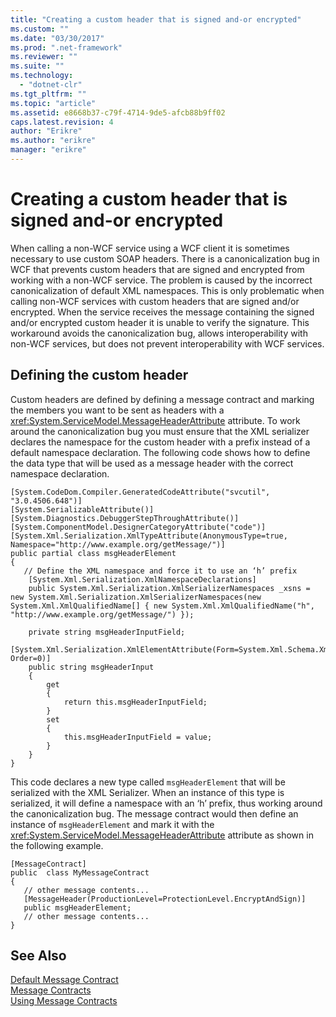 ```yaml
---
title: "Creating a custom header that is signed and-or encrypted"
ms.custom: ""
ms.date: "03/30/2017"
ms.prod: ".net-framework"
ms.reviewer: ""
ms.suite: ""
ms.technology: 
  - "dotnet-clr"
ms.tgt_pltfrm: ""
ms.topic: "article"
ms.assetid: e8668b37-c79f-4714-9de5-afcb88b9ff02
caps.latest.revision: 4
author: "Erikre"
ms.author: "erikre"
manager: "erikre"
---
```

# Creating a custom header that is signed and-or encrypted
When calling a non-WCF service using a WCF client it is sometimes necessary to use custom SOAP headers. There is a canonicalization bug in WCF that prevents custom headers that are signed and encrypted from working with a non-WCF service. The problem is caused by the incorrect canonicalization of default XML namespaces. This is only problematic when calling non-WCF services with custom headers that are signed and/or encrypted.  When the service receives the message containing the signed and/or encrypted custom header it is unable to verify the signature. This workaround avoids the canonicalization bug, allows interoperability with non-WCF services, but does not prevent interoperability with WCF services.  
  
## Defining the custom header  
 Custom headers are defined by defining a message contract and marking the members you want to be sent as headers with a <xref:System.ServiceModel.MessageHeaderAttribute> attribute. To work around the canonicalization bug you must ensure that the XML serializer declares the namespace for the custom header with a prefix instead of a default namespace declaration. The following code shows how to define the data type that will be used as a message header with the correct namespace declaration.  
  
```  
[System.CodeDom.Compiler.GeneratedCodeAttribute("svcutil", "3.0.4506.648")]  
[System.SerializableAttribute()]  
[System.Diagnostics.DebuggerStepThroughAttribute()]  
[System.ComponentModel.DesignerCategoryAttribute("code")]  
[System.Xml.Serialization.XmlTypeAttribute(AnonymousType=true, Namespace="http://www.example.org/getMessage/")]  
public partial class msgHeaderElement  
{  
   // Define the XML namespace and force it to use an ‘h’ prefix  
    [System.Xml.Serialization.XmlNamespaceDeclarations]  
    public System.Xml.Serialization.XmlSerializerNamespaces _xsns = new System.Xml.Serialization.XmlSerializerNamespaces(new System.Xml.XmlQualifiedName[] { new System.Xml.XmlQualifiedName("h", "http://www.example.org/getMessage/") });  
  
    private string msgHeaderInputField;  
  [System.Xml.Serialization.XmlElementAttribute(Form=System.Xml.Schema.XmlSchemaForm.Unqualified, Order=0)]  
    public string msgHeaderInput  
    {  
        get  
        {  
            return this.msgHeaderInputField;  
        }  
        set  
        {  
            this.msgHeaderInputField = value;  
        }  
    }  
}  
```  
  
 This code declares a new type called `msgHeaderElement` that will be serialized with the XML Serializer. When an instance of this type is serialized, it will define a namespace with an ‘h’ prefix, thus working around the canonicalization bug.  The message contract would then define an instance of `msgHeaderElement` and mark it with the <xref:System.ServiceModel.MessageHeaderAttribute> attribute as shown in the following example.  
  
```  
[MessageContract]  
public  class MyMessageContract  
{  
   // other message contents...  
   [MessageHeader(ProductionLevel=ProtectionLevel.EncryptAndSign)]  
   public msgHeaderElement;  
   // other message contents...  
}  
```  
  
## See Also  
 [Default Message Contract](../../../../docs/framework/wcf/samples/default-message-contract.md)   
 [Message Contracts](../../../../docs/framework/wcf/samples/message-contracts.md)   
 [Using Message Contracts](../../../../docs/framework/wcf/feature-details/using-message-contracts.md)
